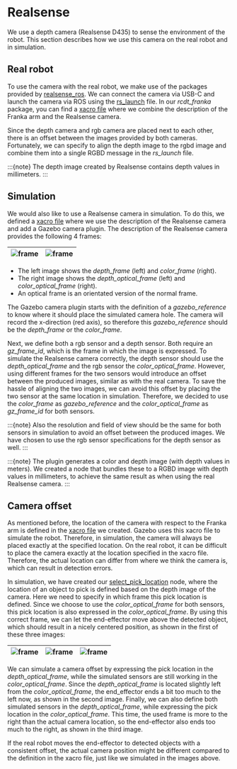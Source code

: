 <!--
SPDX-FileCopyrightText: Alliander N. V.

SPDX-License-Identifier: Apache-2.0
-->

# Realsense

We use a depth camera (Realsense D435) to sense the environment of the robot. This section describes how we use this camera on the real robot and in simulation.

## Real robot

To use the camera with the real robot, we make use of the packages provided by [realsense_ros](https://github.com/IntelRealSense/realsense-ros). We can connect the camera via USB-C and launch the camera via ROS using the [rs_launch](https://github.com/IntelRealSense/realsense-ros/blob/ros2-master/realsense2_camera/launch/rs_launch.py) file. In our *rcdt_franka* package, you can find a  [xacro file](https://github.com/alliander-opensource/rcdt_robotics/blob/main/ros2_ws/src/rcdt_franka/urdf/franka.urdf.xacro) where we combine the description of the Franka arm and the Realsense camera.

Since the depth camera and rgb camera are placed next to each other, there is an offset between the images provided by both cameras. Fortunately, we can specify to align the depth image to the rgbd image and combine them into a single RGBD message in the *rs_launch* file.

:::{note}
The depth image created by Realsense contains depth values in millimeters.
:::

## Simulation

We would also like to use a Realsense camera in simulation. To do this, we defined a [xacro file](https://github.com/alliander-opensource/rcdt_robotics/blob/main/ros2_ws/src/rcdt_sensors/urdf/rcdt_realsense_d435.urdf.xacro) where we use the description of the Realsense camera and add a Gazebo camera plugin. The description of the Realsense camera provides the following 4 frames:

|![frame](../img/realsense/frame.png)|![frame](../img/realsense/optical_frame.png)|
|-|-|

- The left image shows the *depth_frame* (left) and *color_frame* (right).
- The right image shows the *depth_optical_frame* (left) and *color_optical_frame* (right).
- An optical frame is an orientated version of the normal frame.

The Gazebo camera plugin starts with the definition of a *gazebo_reference* to know where it should place the simulated camera hole. The camera will record the x-direction (red axis), so therefore this *gazebo_reference* should be the *depth_frame* or the *color_frame*.

Next, we define both a rgb sensor and a depth sensor. Both require an *gz_frame_id*, which is the frame in which the image is expressed. To simulate the Realsense camera correctly, the depth sensor should use the *depth_optical_frame* and the rgb sensor the *color_optical_frame*. However, using different frames for the two sensors would introduce an offset between the produced images, similar as with the real camera. To save the hassle of aligning the two images, we can avoid this offset by placing the two sensor at the same location in simulation. Therefore, we decided to use the *color_frame* as *gazebo_reference* and the *color_optical_frame* as  *gz_frame_id* for both sensors.

:::{note}
Also the resolution and field of view should be the same for both sensors in simulation to avoid an offset between the produced images. We have chosen to use the rgb sensor specifications for the depth sensor as well.
:::

:::{note}
The plugin generates a color and depth image (with depth values in meters). We created a node that bundles these to a RGBD image with depth values in millimeters, to achieve the same result as when using the real Realsense camera.
:::

## Camera offset

As mentioned before, the location of the camera with respect to the Franka arm is defined in the [xacro file](https://github.com/alliander-opensource/rcdt_robotics/blob/main/ros2_ws/src/rcdt_sensors/urdf/rcdt_realsense_d435.urdf.xacro) we created. Gazebo uses this xacro file to simulate the robot. Therefore, in simulation, the camera will always be placed exactly at the specified location. On the real robot, it can be difficult to place the camera exactly at the location specified in the xacro file. Therefore, the actual location can differ from where we think the camera is, which can result in detection errors.

In simulation, we have created our [select_pick_location](https://github.com/alliander-opensource/rcdt_robotics/blob/main/ros2_ws/src/rcdt_detection/src_py/select_pick_location.py) node, where the location of an object to pick is defined based on the depth image of the camera. Here we need to specify in which frame this pick location is defined. Since we choose to use the *color_optical_frame* for both sensors, this pick location is also expressed in the *color_optical_frame*. By using this correct frame, we can let the end-effector move above the detected object, which should result in a nicely centered position, as shown in the first of these three images:

|![frame](../img/realsense/correct.png)|![frame](../img/realsense/use_depth_while_color.png)|![frame](../img/realsense/use_color_while_depth.png)|
|-|-|-|

We can simulate a camera offset by expressing the pick location in the *depth_optical_frame*, while the simulated sensors are still working in the *color_optical_frame*. Since the *depth_optical_frame* is located slightly left from the *color_optical_frame*, the end_effector ends a bit too much to the left now, as shown in the second image. Finally, we can also define both simulated sensors in the *depth_optical_frame*, while expressing the pick location in the *color_optical_frame*. This time, the used frame is more to the right than the actual camera location, so the end-effector also ends too much to the right, as shown in the third image.

If the real robot moves the end-effector to detected objects with a consistent offset, the actual camera position might be different compared to the definition in the xacro file, just like we simulated in the images above.
